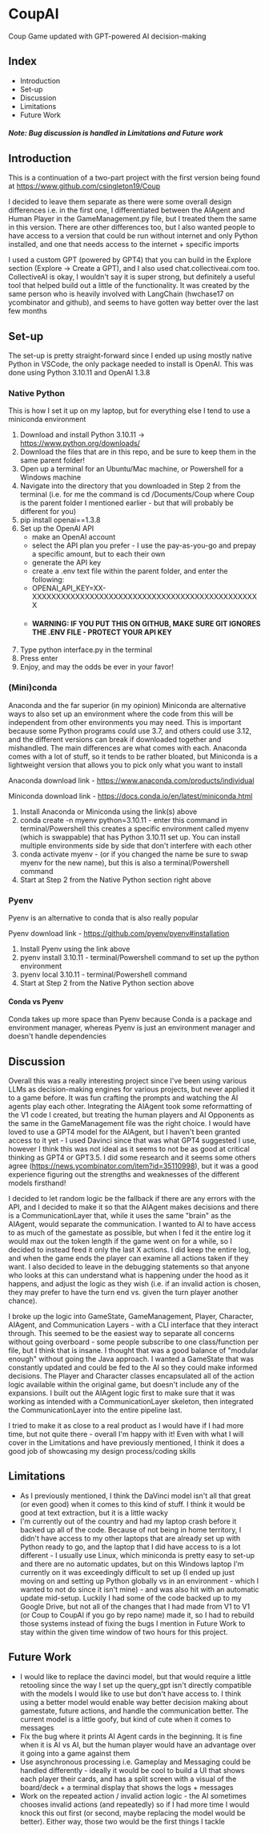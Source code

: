 # CoupAI
Coup Game updated with GPT-powered AI decision-making

## Index
* Introduction
* Set-up
* Discussion
* Limitations 
* Future Work

##### Note: Bug discussion is handled in Limitations and Future work #####

## Introduction

This is a continuation of a two-part project with the first version being found at https://www.github.com/csingleton19/Coup

I decided to leave them separate as there were some overall design differences i.e. in the first one, I differentiated between the AIAgent and Human Player in the GameManagement.py file, but I treated them the same in this version. There are other differences too, but I also wanted people to have access to a version that could be run without internet and only Python installed, and one that needs access to the internet + specific imports

I used a custom GPT (powered by GPT4) that you can build in the Explore section (Explore -> Create a GPT), and I also used chat.collectiveai.com too. CollectiveAI is okay, I wouldn't say it is super strong, but definitely a useful tool that helped build out a little of the functionality. It was created by the same person who is heavily involved with LangChain (hwchase17 on ycombinator and github), and seems to have gotten way better over the last few months

## Set-up

The set-up is pretty straight-forward since I ended up using mostly native Python in VSCode, the only package needed to install is OpenAI. This was done using Python 3.10.11 and OpenAI 1.3.8


### Native Python

This is how I set it up on my laptop, but for everything else I tend to use a miniconda environment 

1. Download and install Python 3.10.11 -> https://www.python.org/downloads/
2. Download the files that are in this repo, and be sure to keep them in the same parent folder!
3. Open up a terminal for an Ubuntu/Mac machine, or Powershell for a Windows machine
4. Navigate into the directory that you downloaded in Step 2 from the terminal (i.e. for me the command is cd /Documents/Coup where Coup is the parent folder I mentioned earlier - but that will probably be different for you)
5. pip install openai==1.3.8
6. Set up the OpenAI API
   * make an OpenAI account
   * select the API plan you prefer - I use the pay-as-you-go and prepay a specific amount, but to each their own
   * generate the API key
   * create a .env text file within the parent folder, and enter the following:
   * OPENAI_API_KEY=XX-XXXXXXXXXXXXXXXXXXXXXXXXXXXXXXXXXXXXXXXXXXXXXXXX
   * #### WARNING: IF YOU PUT THIS ON GITHUB, MAKE SURE GIT IGNORES THE .ENV FILE - PROTECT YOUR API KEY ####
8. Type python interface.py in the terminal
9. Press enter
10. Enjoy, and may the odds be ever in your favor!

### (Mini)conda

Anaconda and the far superior (in my opinion) Miniconda are alternative ways to also set up an environment where the code from this will be independent from other environments you may need. This is important because some Python programs could use 3.7, and others could use 3.12, and the different versions can break if downloaded together and mishandled. The main differences are what comes with each. Anaconda comes with a lot of stuff, so it tends to be rather bloated, but Miniconda is a lightweight version that allows you to pick only what you want to install

Anaconda download link - https://www.anaconda.com/products/individual

Miniconda download link - https://docs.conda.io/en/latest/miniconda.html

1. Install Anaconda or Miniconda using the link(s) above
2. conda create -n myenv python=3.10.11 - enter this command in terminal/Powershell this creates a specific environment called myenv (which is swappable) that has Python 3.10.11 set up. You can install multiple environments side by side that don't interfere with each other
3. conda activate myenv - (or if you changed the name be sure to swap myenv for the new name), but this is also a terminal/Powershell command
4. Start at Step 2 from the Native Python section right above

### Pyenv

Pyenv is an alternative to conda that is also really popular

Pyenv download link - https://github.com/pyenv/pyenv#installation

1. Install Pyenv using the link above
2. pyenv install 3.10.11 - terminal/Powershell command to set up the python environment
3. pyenv local 3.10.11 - terminal/Powershell command
4. Start at Step 2 from the Native Python section above

#### Conda vs Pyenv

Conda takes up more space than Pyenv because Conda is a package and environment manager, whereas Pyenv is just an environment manager and doesn't handle dependencies 

## Discussion

Overall this was a really interesting project since I've been using various LLMs as decision-making engines for various projects, but never applied it to a game before. It was fun crafting the prompts and watching the AI agents play each other. Integrating the AIAgent took some reformatting of the V1 code I created, but treating the human players and AI Opponents as the same in the GameManagement file was the right choice. I would have loved to use a GPT4 model for the AIAgent, but I haven't been granted access to it yet - I used Davinci since that was what GPT4 suggested I use, however I think this was not ideal as it seems to not be as good at critical thinking as GPT4 or GPT3.5. I did some research and it seems some others agree (https://news.ycombinator.com/item?id=35110998), but it was a good experience figuring out the strengths and weaknesses of the different models firsthand!

I decided to let random logic be the fallback if there are any errors with the API, and I decided to make it so that the AIAgent makes decisions and there is a CommunicationLayer that, while it uses the same "brain" as the AIAgent, would separate the communication. I wanted to AI to have access to as much of the gamestate as possible, but when I fed it the entire log it would max out the token length if the game went on for a while, so I decided to instead feed it only the last X actions. I did keep the entire log, and when the game ends the player can examine all actions taken if they want. I also decided to leave in the debugging statements so that anyone who looks at this can understand what is happening under the hood as it happens, and adjust the logic as they wish (i.e. if an invalid action is chosen, they may prefer to have the turn end vs. given the turn player another chance).

I broke up the logic into GameState, GameManagement, Player, Character, AIAgent, and Communication Layers - with a CLI interface that they interact through. This seemed to be the easiest way to separate all concerns without going overboard - some people subscribe to one class/function per file, but I think that is insane. I thought that was a good balance of "modular enough" without going the Java approach. I wanted a GameState that was constantly updated and could be fed to the AI so they could make informed decisions. The Player and Character classes encapsulated all of the action logic available within the original game, but doesn't include any of the expansions. I built out the AIAgent logic first to make sure that it was working as intended with a CommunicationLayer skeleton, then integrated the CommunicationLayer into the entire pipeline last. 

I tried to make it as close to a real product as I would have if I had more time, but not quite there - overall I'm happy with it! Even with what I will cover in the Limitations and have previously mentioned, I think it does a good job of showcasing my design process/coding skills

## Limitations

* As I previously mentioned, I think the DaVinci model isn't all that great (or even good) when it comes to this kind of stuff. I think it would be good at text extraction, but it is a little wacky
* I'm currently out of the country and had my laptop crash before it backed up all of the code. Because of not being in home territory, I didn't have access to my other laptops that are already set up with Python ready to go, and the laptop that I did have access to is a lot different - I usually use Linux, which miniconda is pretty easy to set-up and there are no automatic updates, but on this Windows laptop I'm currently on it was exceedingly difficult to set up (I ended up just moving on and setting up Python globally vs in an environment - which I wanted to not do since it isn't mine) - and was also hit with an automatic update mid-setup. Luckily I had some of the code backed up to my Google Drive, but not all of the changes that I had made from V1 to V1 (or Coup to CoupAI if you go by repo name) made it, so I had to rebuild those systems instead of fixing the bugs I mention in Future Work to stay within the given time window of two hours for this project.

## Future Work

* I would like to replace the davinci model, but that would require a little retooling since the way I set up the query_gpt isn't directly compatible with the models I would like to use but don't have access to. I think using a better model would enable way better decision making about gamestate, future actions, and handle the communication better. The current model is a little goofy, but kind of cute when it comes to messages
* Fix the bug where it prints AI Agent cards in the beginning. It is fine when it is AI vs AI, but the human player would have an advantage over it going into a game against them
* Use asynchronous processing i.e. Gameplay and Messaging could be handled differently - ideally it would be cool to build a UI that shows each player their cards, and has a split screen with a visual of the board/deck + a terminal display that shows the logs + messages
* Work on the repeated action / invalid action logic - the AI sometimes chooses invalid actions (and repeatedly) so if I had more time I would knock this out first (or second, maybe replacing the model would be better). Either way, those two would be the first things I tackle
